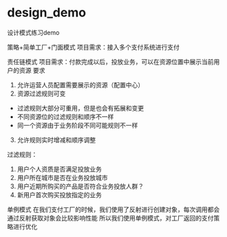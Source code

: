 # design_demo
设计模式练习demo

策略+简单工厂+门面模式
项目需求：接入多个支付系统进行支付

责任链模式
项目需求：付款完成以后，投放业务，可以在资源位置中展示当前用户的资源
要求 

1. 允许运营人员配置需要展示的资源（配置中心）
2. 资源过滤规则可变
* 过滤规则大部分可重用，但是也会有拓展和变更
* 不同资源位的过滤规则和顺序不一样
* 同一个资源由于业务阶段不同可能规则不一样
3. 允许规则实时增减和顺序调整

过滤规则：
1. 用户个人资质是否满足投放业务
2. 用户所在城市是否在业务投放城市
3. 用户近期所购买的产品是否符合业务投放人群？
4. 新用户首次购买投放指定的业务


单例模式
在我们支付工厂的时候，我们使用了反射进行创建对象，每次调用都会通过反射获取对象会比较影响性能
所以我们使用单例模式，对工厂返回的支付策略进行优化